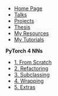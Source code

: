 <!-- SideBar -->

* [Home Page](README.md)
* [Talks](talks/README.md)
* [Projects](projects/README.md)
* [Thesis](thesis/README.md)
* [My Resources](resources/README.md)
* [My Tutorials](tutorials/README.md)


**PyTorch 4 NNs**
* [1. From Scratch](tutorials/pytorch_nns/1_nn_from_scratch.md.md)
* [2. Refactoring](tutorials/pytorch_nns/2_refactor.md)
* [3. Subclassing](tutorials/pytorch_nns/3_subclass.md)
* [4. Wrapping](tutorials/pytorch_nns/4_wrapping.md)
* [5. Extras](tutorials/pytorch_nns/5_extras.md)